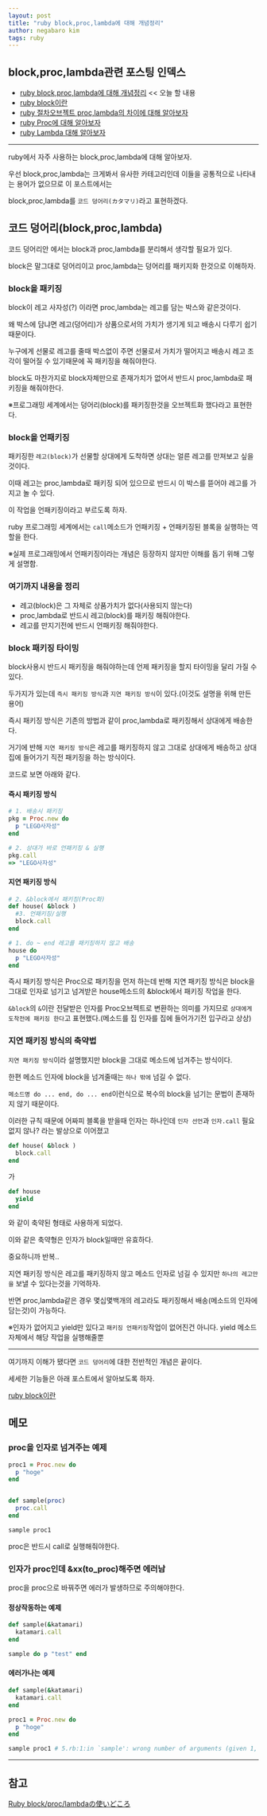 ```yaml
---
layout: post
title: "ruby block,proc,lambda에 대해 개념정리"
author: negabaro kim
tags: ruby
---
```



## block,proc,lambda관련 포스팅 인덱스

- [ruby block,proc,lambda에 대해 개념정리] << 오늘 할 내용
- [ruby block이란]
- [ruby 절차오브젝트 proc,lambda의 차이에 대해 알아보자]
- [ruby Proc에 대해 알아보자]
- [ruby Lambda 대해 알아보자] 

---

ruby에서 자주 사용하는 block,proc,lambda에 대해 알아보자.

우선 block,proc,lambda는 크게봐서 유사한 카테고리인데 이들을 공통적으로 나타내는 용어가 없으므로 이 포스트에서는 

block,proc,lambda를 `코드 덩어리(カタマリ)`라고 표현하겠다.


## 코드 덩어리(block,proc,lambda)

코드 덩어리안 에서는 block과 proc,lambda를 분리해서 생각할 필요가 있다.

block은 말그대로 덩어리이고 proc,lambda는 덩어리를 패키지화 한것으로 이해하자.


### block을 패키징

block이 레고 사자성(?) 이라면 proc,lambda는 레고를 담는 박스와 같은것이다.

왜 박스에 담냐면 레고(덩어리)가 상품으로서의 가치가 생기게 되고 배송시 다루기 쉽기 때문이다.

누구에게 선물로 레고를 줄때 박스없이 주면 선물로서 가치가 떨어지고 배송시 레고 조각이 떨어질 수 있기때문에 꼭 패키징을 해줘야한다.

block도 마찬가지로 block자체만으로 존재가치가 없어서 반드시 proc,lambda로 패키징을 해줘야한다.

※프로그래밍 세계에서는 덩어리(block)를 패키징한것을 오브젝트화 했다라고 표현한다.


### block을 언패키징

패키징한 `레고(block)`가 선물할 상대에게 도착하면 상대는 얼른 레고를 만져보고 싶을것이다.

이때 레고는 proc,lambda로 패키징 되어 있으므로 반드시 이 박스를 뜯어야 레고를 가지고 놀 수 있다.

이 작업을 언패키징이라고 부르도록 하자.

ruby 프로그래밍 세계에서는 `call`메소드가 언패키징 + 언패키징된 블록을 실행하는 역할을 한다.


※실제 프로그래밍에서 언패키징이라는 개념은 등장하지 않지만 이해를 돕기 위해 그렇게 설명함.


### 여기까지 내용을 정리

- 레고(block)은 그 자체로 상품가치가 없다(사용되지 않는다)
- proc,lambda로 반드시 레고(block)를 패키징 해줘야한다.
- 레고를 만지기전에 반드시 언패키징 해줘야한다.



### block 패키징 타이밍

block사용시 반드시 패키징을 해줘야하는데 언제 패키징을 할지 타이밍을 달리 가질 수 있다.

두가지가 있는데 `즉시 패키징 방식`과 `지연 패키징 방식`이 있다.(이것도 설명을 위해 만든 용어)

즉시 패키징 방식은 기존의 방법과 같이 proc,lambda로 패키징해서 상대에게 배송한다.

거기에 반해 `지연 패키징 방식`은 레고를 패키징하지 않고 그대로 상대에게 배송하고 상대 집에 들어가기 직전 패키징을 하는 방식이다.

코드로 보면 아래와 같다.


#### 즉시 패키징 방식


```ruby
# 1. 배송시 패키징
pkg = Proc.new do
  p "LEGO사자성"
end
```

```ruby
# 2. 상대가 바로 언패키징 & 실행
pkg.call
=> "LEGO사자성"
```

#### 지연 패키징 방식


```ruby
# 2. &block에서 패키징(Proc화)
def house( &block )
  #3. 언패키징/실행
  block.call
end

# 1. do ~ end 레고를 패키징하지 않고 배송
house do
  p "LEGO사자성"
end
```

즉시 패키징 방식은 Proc으로 패키징을 먼저 하는데 반해 지연 패키징 방식은 block을 그대로 인자로 넘기고 넘겨받은 house메소드의 &block에서 패키징 작업을 한다.

`&block`의 `&`이란 전달받은 인자를 Proc오브젝트로 변환하는 의미를 가지므로 `상대에게 도착전에 패키징 한다`고 표현했다.(메소드를 집 인자를 집에 들어가기전 입구라고 상상)


### 지연 패키징 방식의 축약법

`지연 패키징 방식`이라 설명했지만 block을 그대로 메소드에 넘겨주는 방식이다.

한편 메소드 인자에 block을 넘겨줄때는 `하나 밖에` 넘길 수 없다.

`메소드명 do ... end, do ... end`이런식으로 복수의 block을 넘기는 문법이 존재하지 않기 때문이다.

이러한 규칙 때문에 어짜피 블록을 받을때 인자는 하나인데 `인자 선언`과 `인자.call` 필요없지 않나? 라는 발상으로 이어졌고



```ruby
def house( &block )
  block.call
end
```

가

```ruby
def house
  yield
end
```

와 같이 축약된 형태로 사용하게 되었다.

이와 같은 축약형은 인자가 block일때만 유효하다.

중요하니까 반복.. 

지연 패키징 방식은 레고를 패키징하지 않고 메소드 인자로 넘길 수 있지만 `하나의 레고만을` 보낼 수 있다는것을 기억하자.

반면 proc,lambda같은 경우 몇십몇백개의 레고라도 패키징해서 배송(메소드의 인자에 담는것)이 가능하다.

※인자가 없어지고 yield만 있다고 `패키징 언패키징`작업이 없어진건 아니다. yield 메소드 자체에서 해당 작업을 실행해줄뿐


---

여기까지 이해가 됐다면 `코드 덩어리`에 대한 전반적인 개념은 끝이다.

세세한 기능들은 아래 포스트에서 알아보도록 하자.

[ruby block이란]


## 메모

### proc을 인자로 넘겨주는 예제

```ruby
proc1 = Proc.new do
  p "hoge"
end


def sample(proc)
  proc.call
end

sample proc1
```

proc은 반드시 call로 실행해줘야한다.


### 인자가 proc인데 &xx(to_proc)해주면 에러남

proc을 proc으로 바꿔주면 에러가 발생하므로 주의해야한다.

#### 정상작동하는 예제

```ruby
def sample(&katamari)
  katamari.call
end

sample do p "test" end
```

#### 에러가나는 예제

```ruby
def sample(&katamari)
  katamari.call
end

proc1 = Proc.new do
  p "hoge"
end

sample proc1 # 5.rb:1:in `sample': wrong number of arguments (given 1, expected 0) (ArgumentError)
```


---

## 참고

[Ruby block/proc/lambdaの使いどころ]

[Ruby block/proc/lambdaの使いどころ]: https://qiita.com/kidach1/items/15cfee9ec66804c3afd2

[ruby block,proc,lambda에 대해 개념정리]: https://negabaro.github.io/archive/ruby-block_proc_lambda

[ruby 절차오브젝트 proc,lambda의 차이에 대해 알아보자]: https://negabaro.github.io/archive/ruby-difference_between_proc_lambda

[ruby block이란]: https://negabaro.github.io/archive/ruby-block

[ruby Lambda 대해 알아보자]: https://negabaro.github.io/archive/ruby-lambda

[ruby Proc에 대해 알아보자]: https://negabaro.github.io/archive/ruby-proc